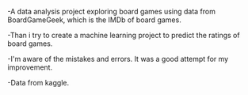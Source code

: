 -A data analysis project exploring board games using data from BoardGameGeek, which is the IMDb of board games.

-Than i try to create a machine learning project to predict the ratings of board games.

-I'm aware of the mistakes and errors. It was a good attempt for my improvement.

-Data from kaggle. 
